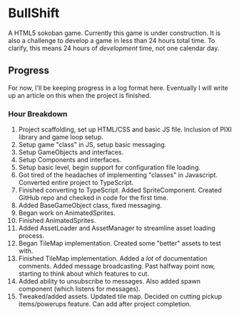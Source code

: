 # BullShift

A HTML5 sokoban game. Currently this game is under construction. It is also a challenge to develop a game in less than 24 hours total time. To clarify, this means 24 hours of *development* time, not one calendar day.

## Progress
For now, I'll be keeping progress in a log format here. Eventually I will write up an article on this when the project is finished.

### Hour Breakdown
1. Project scaffolding, set up HTML/CSS and basic JS file. Inclusion of PIXI library and game loop setup.
2. Setup game "class" in JS, setup basic messaging.
3. Setup GameObjects and interfaces.
4. Setup Components and interfaces.
5. Setup basic level, begin support for configuration file loading.
6. Got tired of the headaches of implementing "classes" in Javascript. Converted entire project to TypeScript.
7. Finished converting to TypeScript. Added SpriteComponent. Created GitHub repo and checked in code for the first time.
8. Added BaseGameObject class, fixed messaging.
9. Began work on AnimatedSprites.
10. Finished AnimatedSprites.
11. Added AssetLoader and AssetManager to streamline asset loading process.
12. Began TileMap implementation. Created some "better" assets to test with.
13. Finished TileMap implementation. Added a *lot* of documentation comments. Added message broadcasting. Past halfway point now, starting to think about which features to cut.
14. Added ability to unsubscribe to messages. Also added spawn component (which listens for messages).
15. Tweaked/added assets. Updated tile map. Decided on cutting pickup items/powerups feature. Can add after project completion.
